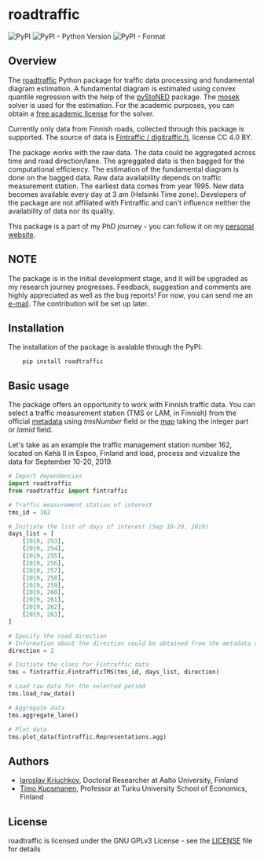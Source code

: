 # roadtraffic

![PyPI](https://img.shields.io/pypi/v/roadtraffic)
![PyPI - Python Version](https://img.shields.io/pypi/pyversions/roadtraffic)
![PyPI - Format](https://img.shields.io/pypi/format/roadtraffic)


## Overview

The [roadtraffic](https://pypi.org/project/roadtraffic/) Python package for traffic data processing and fundamental diagram estimation. A fundamental diagram is estimated using convex quantile regression with the help of the [pyStoNED](https://github.com/ds2010/pyStoNED) package. The [mosek](https://www.mosek.com/) solver is used for the estimation. For the academic purposes, you can obtain a [free academic license](https://www.mosek.com/products/academic-licenses/) for the solver.

Currently only data from Finnish roads, collected through this package is supported. The source of data is [Fintraffic / digitraffic.fi](https://www.digitraffic.fi/en/), license CC 4.0 BY.

The package works with the raw data. The data could be aggregated across time and road direction/lane. The agreggated data is then bagged for the computational efficiency. The estimation of the fundamental diagram is done on the bagged data. Raw data availability depends on traffic measurement station. The earliest data comes from year 1995. New data becomes available every day at 3 am (Helsinki Time zone). Developers of the package are not affiliated with Fintraffic and can't influence neither the availability of data nor its quality.

This package is a part of my PhD journey - you can follow it on my [personal website](https://iaroslavkriuchkov.com).

## NOTE

The package is in the initial development stage, and it will be upgraded as my research journey progresses. Feedback, suggestion and comments are highly appreciated as well as the bug reports! For now, you can send me an [e-mail](mailto:iaroslav.kriuchkov@aalto.fi). The contribution will be set up later. 

## Installation
The installation of the package is avalable through the PyPI:
```shell
    pip install roadtraffic
```

## Basic usage
The package offers an opportunity to work with Finnish traffic data. You can select a traffic measurement station (TMS or LAM, in Finnish) from the official [metadata](https://tie.digitraffic.fi/api/tms/v1/stations) using *tmsNumber* field or the [map](https://www.arcgis.com/home/webmap/viewer.html?webmap=10d97c7d9d9b41c180e6eb7e26f75be7) taking the integer part or *lamid* field. 

Let's take as an example the traffic management station number 162, located on Kehä II in Espoo, Finland and load, process and vizualize the data for September 10-20, 2019.
```python
# Import dependencies
import roadtraffic
from roadtraffic import fintraffic 

# Traffic measurement station of interest
tms_id = 162

# Initiate the list of days of interest (Sep 10-20, 2019)
days_list = [
    [2019, 253],
    [2019, 254],
    [2019, 255],
    [2019, 256],
    [2019, 257],
    [2019, 258],
    [2019, 259],
    [2019, 260],
    [2019, 261],
    [2019, 262],
    [2019, 263],
]

# Specify the road direction
# Information about the direction could be obtained from the metadata or the map
direction = 2

# Initiate the class for Fintraffic data
tms = fintraffic.FintrafficTMS(tms_id, days_list, direction)

# Load raw data for the selected period
tms.load_raw_data()

# Aggregate data
tms.aggregate_lane()

# Plot data
tms.plot_data(fintraffic.Representations.agg)
```



## Authors
- [Iaroslav Kriuchkov](https://iaroslavkriuchkov.com), Doctoral Researcher at Aalto University, Finland
- [Timo Kuosmanen](https://www.researchgate.net/profile/Timo-Kuosmanen), Professor at Turku University School of Economics, Finland

## License

roadtraffic is licensed under the GNU GPLv3 License - see the [LICENSE](LICENSE) file for details


